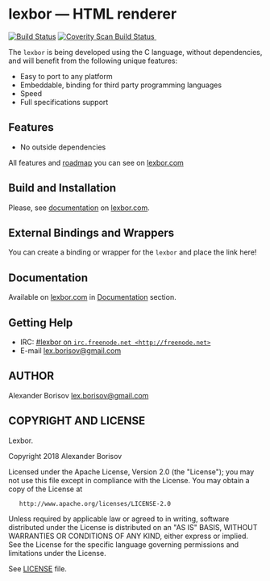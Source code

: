 # lexbor — HTML renderer

[![Build Status](https://travis-ci.org/lexborisov/lexbor.svg?branch=master)](https://travis-ci.org/lexborisov/lexbor)
<a href="https://scan.coverity.com/projects/lexborisov-lexbor">
    <img alt="Coverity Scan Build Status" src="https://scan.coverity.com/projects/16691/badge.svg"/>
</a>
<a href="https://twitter.com/intent/tweet?text=Development%20of%20an%20open%20source%20HTML%20Renderer%20library...&url=https%3A%2F%2Fgithub.com%2Flexbor%2Flexbor&hashtags=lexbor" class="btn"><img alt="" src="https://lexbor.com/img/twitter-share-button.png"></a>


The `lexbor` is being developed using the C language, without dependencies, and will benefit from the following unique features:

* Easy to port to any platform
* Embeddable, binding for third party programming languages
* Speed
* Full specifications support

## Features

* No outside dependencies

All features and [roadmap](https://lexbor.com/roadmap/) you can see on [lexbor.com](https://lexbor.com)

## Build and Installation

Please, see [documentation](https://lexbor.com/docs/lexbor/#build_and_installation) on [lexbor.com](https://lexbor.com).

## External Bindings and Wrappers

You can create a binding or wrapper for the `lexbor` and place the link here!

## Documentation

Available on [lexbor.com](https://lexbor.com) in [Documentation](https://lexbor.com/docs/lexbor/) section.

## Getting Help

* IRC: [#lexbor on `irc.freenode.net <http://freenode.net>`](http://webchat.freenode.net?channels=%23lexbor)
* E-mail [lex.borisov@gmail.com](mailto:lex.borisov@gmail.com)

## AUTHOR

Alexander Borisov <lex.borisov@gmail.com>

## COPYRIGHT AND LICENSE

   Lexbor.

   Copyright 2018 Alexander Borisov

   Licensed under the Apache License, Version 2.0 (the "License");
   you may not use this file except in compliance with the License.
   You may obtain a copy of the License at

       http://www.apache.org/licenses/LICENSE-2.0

   Unless required by applicable law or agreed to in writing, software
   distributed under the License is distributed on an "AS IS" BASIS,
   WITHOUT WARRANTIES OR CONDITIONS OF ANY KIND, either express or implied.
   See the License for the specific language governing permissions and
   limitations under the License.


See [LICENSE](https://github.com/lexborisov/lexbor/blob/master/LICENSE) file.
